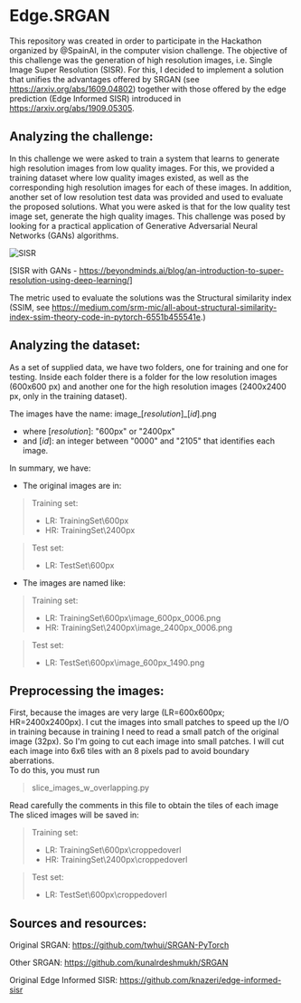 # Edge.SRGAN
This repository was created in order to participate in the Hackathon organized by @SpainAI, in the computer vision challenge. The objective of this challenge was the generation of high resolution images, i.e. Single Image Super Resolution (SISR). For this, I decided to implement a solution that unifies the advantages offered by SRGAN (see https://arxiv.org/abs/1609.04802) together with those offered by the edge prediction (Edge Informed SISR) introduced in https://arxiv.org/abs/1909.05305.

## Analyzing the challenge:
In this challenge we were asked to train a system that learns to generate high resolution images from low quality images. For this, we provided a training dataset where low quality images existed, as well as the corresponding high resolution images for each of these images.
In addition, another set of low resolution test data was provided and used to evaluate the proposed solutions.
What you were asked is that for the low quality test image set, generate the high quality images.
This challenge was posed by looking for a practical application of Generative Adversarial Neural Networks (GANs) algorithms.

![SISR](https://beyondminds.ai/wp-content/uploads/2020/07/1_bfLS2BU_d7HMkzwF8aUbDg.png)

[SISR with GANs - https://beyondminds.ai/blog/an-introduction-to-super-resolution-using-deep-learning/]

The metric used to evaluate the solutions was the Structural similarity index (SSIM, see https://medium.com/srm-mic/all-about-structural-similarity-index-ssim-theory-code-in-pytorch-6551b455541e.)

## Analyzing the dataset:
As a set of supplied data, we have two folders, one for training and one for testing.
Inside each folder there is a folder for the low resolution images (600x600 px) and another one for the high resolution images (2400x2400 px, only in the training dataset).

The images have the name: image_[_resolution_]_[_id_].png
- where [_resolution_]: "600px" or "2400px"
- and [_id_]: an integer between "0000" and "2105" that identifies each image.

In summary, we have:
- The original images are in:
> Training set:
> - LR: TrainingSet\\600px
> - HR: TrainingSet\\2400px

>Test set:
> - LR: TestSet\\600px

- The images are named like:
> Training set:
> - LR: TrainingSet\\600px\\image_600px_0006.png
> - HR: TrainingSet\\2400px\\image_2400px_0006.png

> Test set:
> - LR: TestSet\\600px\\image_600px_1490.png

## Preprocessing the images:
First, because the images are very large (LR=600x600px; HR=2400x2400px). I cut the images into small patches to speed up the I/O in training because in training I need to read a small patch of the original image (32px). So I'm going to cut each image into small patches. I will cut each image into 6x6 tiles with an 8 pixels pad to avoid boundary aberrations.<br>
To do this, you must run 

> slice_images_w_overlapping.py

Read carefully the comments in this file to obtain the tiles of each image
The sliced images will be saved in:

> Training set:
> - LR: TrainingSet\\600px\\croppedoverl
> - HR: TrainingSet\\2400px\\croppedoverl

> Test set:
> - LR: TestSet\\600px\\croppedoverl


## Sources and resources:

Original SRGAN: https://github.com/twhui/SRGAN-PyTorch

Other SRGAN: https://github.com/kunalrdeshmukh/SRGAN

Original Edge Informed SISR: https://github.com/knazeri/edge-informed-sisr

